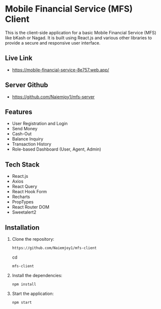# Mobile Financial Service (MFS) Client

This is the client-side application for a basic Mobile Financial Service (MFS) like bKash or Nagad. It is built using React.js and various other libraries to provide a secure and responsive user interface.

## Live Link
- https://mobile-financial-service-8e757.web.app/

## Server Github
- https://github.com/Naiemjoy1/mfs-server

## Features

- User Registration and Login
- Send Money
- Cash-Out
- Balance Inquiry
- Transaction History
- Role-based Dashboard (User, Agent, Admin)

## Tech Stack

- React.js
- Axios
- React Query
- React Hook Form
- Recharts
- PropTypes
- React Router DOM
- Sweetalert2

## Installation

1. Clone the repository:

   ```bash
   https://github.com/Naiemjoy1/mfs-client
   ```

   cd

   ```bash
   mfs-client
   ```

2. Install the dependencies:

   ```bash
   npm install
   ```

3. Start the application:
   ```bash
   npm start
   ```
